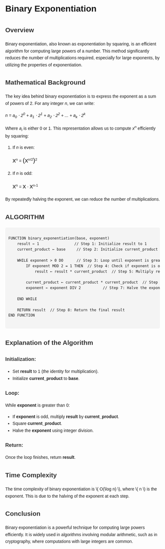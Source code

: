 <!DOCTYPE html>
<html lang="en">
<head>
    <meta charset="UTF-8">
    <meta name="viewport" content="width=device-width, initial-scale=1.0">
    <title>Binary Exponentiation</title>
    <style>
        body {
            font-family: Arial, sans-serif;
            line-height: 1.6;
            margin: 20px;
        }
        h2, h3 {
            color: #333;
        }
        pre {
            background-color: #f4f4f4;
            padding: 10px;
            border-radius: 5px;
            overflow-x: auto;
        }
        code {
            display: block;
            white-space: pre;
            font-family: monospace;
            line-height: 1.5;
        }
        ul {
            margin: 10px 0;
        }
        ol {
            margin: 10px 0;
        }
    </style>
</head>
<body>

<h1><strong>Binary Exponentiation</strong></h1>

<h2><strong>Overview</strong></h2>

<p>Binary exponentiation, also known as exponentiation by squaring, is an efficient algorithm for computing large powers of a number. This method significantly reduces the number of multiplications required, especially for large exponents, by utilizing the properties of exponentiation.</p>

<h2><strong>Mathematical Background</strong></h2>

<p>The key idea behind binary exponentiation is to express the exponent as a sum of powers of 2. For any integer <i>n</i>, we can write:</p>

<p>
    <i>n = a<sub>0</sub> ⋅ 2<sup>0</sup> + a<sub>1</sub> ⋅ 2<sup>1</sup> + a<sub>2</sub> ⋅ 2<sup>2</sup> + ... + a<sub>k</sub> ⋅ 2<sup>k</sup></i>
</p>

<p>Where <i>a<sub>i</sub></i> is either 0 or 1. This representation allows us to compute <i>x<sup>n</sup></i> efficiently by squaring:</p>

<ol>
    <li>If <i>n</i> is even:
        <p>
            <span style="font-size: 1.5em;">x</span><sup>n</sup> = <span style="font-size: 1.5em;">(</span><span style="font-size: 1.5em;">x</span><sup>n/2</sup><span style="font-size: 1.5em;">)</span><sup>2</sup>
        </p>
    </li>
    <li>If <i>n</i> is odd:
        <p>
            <span style="font-size: 1.5em;">x</span><sup>n</sup> = <span style="font-size: 1.5em;">x</span> ⋅ <span style="font-size: 1.5em;">x</span><sup>n-1</sup>
        </p>
    </li>
</ol>

<p>By repeatedly halving the exponent, we can reduce the number of multiplications.</p>

<h2><strong>ALGORITHM</strong></h2>

<pre>
<code>
FUNCTION binary_exponentiation(base, exponent)
    result ← 1                // Step 1: Initialize result to 1
    current_product ← base     // Step 2: Initialize current_product to base

    WHILE exponent &gt; 0 DO      // Step 3: Loop until exponent is greater than 0
        IF exponent MOD 2 = 1 THEN  // Step 4: Check if exponent is odd
            result ← result * current_product  // Step 5: Multiply result by current_product
        
        current_product ← current_product * current_product  // Step 6: Square current_product
        exponent ← exponent DIV 2          // Step 7: Halve the exponent using integer division

    END WHILE

    RETURN result  // Step 8: Return the final result
END FUNCTION
</code>
</pre>

<h2><strong>Explanation of the Algorithm</strong></h2>

<h3>Initialization:</h3>
<ul>
    <li>Set <strong>result</strong> to 1 (the identity for multiplication).</li>
    <li>Initialize <strong>current_product</strong> to <strong>base</strong>.</li>
</ul>

<h3>Loop:</h3>
<p>While <strong>exponent</strong> is greater than 0:</p>
<ul>
    <li>If <strong>exponent</strong> is odd, multiply <strong>result</strong> by <strong>current_product</strong>.</li>
    <li>Square <strong>current_product</strong>.</li>
    <li>Halve the <strong>exponent</strong> using integer division.</li>
</ul>

<h3>Return:</h3>
<p>Once the loop finishes, return <strong>result</strong>.</p>

<h2><strong>Time Complexity</strong></h2>

<p>The time complexity of binary exponentiation is \( O(\log n) \), where \( n \) is the exponent. This is due to the halving of the exponent at each step.</p>

<h2><strong>Conclusion</strong></h2>

<p>Binary exponentiation is a powerful technique for computing large powers efficiently. It is widely used in algorithms involving modular arithmetic, such as in cryptography, where computations with large integers are common.</p>

</body>
</html>
